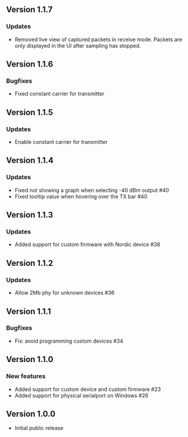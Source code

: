 ## Version 1.1.7
### Updates
- Removed live view of captured packets in receive mode.
  Packets are only displayed in the UI after sampling has stopped.


## Version 1.1.6
### Bugfixes
- Fixed constant carrier for transmitter
## Version 1.1.5
### Updates
- Enable constant carrier for transmitter

## Version 1.1.4
### Updates
- Fixed not showing a graph when selecting -40 dBm output #40
- Fixed tooltip value when hovering over the TX bar #40

## Version 1.1.3
### Updates
- Added support for custom firmware with Nordic device #38

## Version 1.1.2
### Updates
- Allow 2Mb phy for unknown devices #36

## Version 1.1.1
### Bugfixes
- Fix: avoid programming custom devices #34

## Version 1.1.0
### New features
- Added support for custom device and custom firmware #23
- Added support for physical serialport on Windows #26

## Version 1.0.0

- Initial public release
